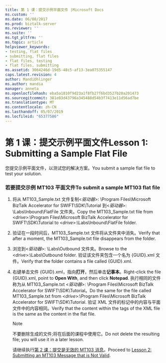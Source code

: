 ```yaml
---
title: 第 1 课：提交示例平面文件 |Microsoft Docs
ms.custom: ''
ms.date: 06/08/2017
ms.prod: biztalk-server
ms.reviewer: ''
ms.suite: ''
ms.tgt_pltfrm: ''
ms.topic: article
helpviewer_keywords:
- testing, flat files
- submitting, flat files
- flat files, testing
- flat files, submitting
ms.assetid: 3064246d-19d5-48c5-af13-3ea075355147
caps.latest.revision: 4
author: MandiOhlinger
ms.author: mandia
manager: anneta
ms.openlocfilehash: eba5a1810f9d23a1f8fb27f6bd3527b20a201473
ms.sourcegitcommit: 381e83d43796a345488d54b3f7413e11d56ad7be
ms.translationtype: MT
ms.contentlocale: zh-CN
ms.lasthandoff: 05/07/2019
ms.locfileid: "65377586"
---
```

# <a name="lesson-1-submitting-a-sample-flat-file"></a><span data-ttu-id="a67f1-102">第 1 课：提交示例平面文件</span><span class="sxs-lookup"><span data-stu-id="a67f1-102">Lesson 1: Submitting a Sample Flat File</span></span>
<span data-ttu-id="a67f1-103">您提交示例平面文件，以测试您的解决方案。</span><span class="sxs-lookup"><span data-stu-id="a67f1-103">You submit a sample flat file to test your solution.</span></span>  
  
### <a name="to-submit-a-sample-mt103-flat-file"></a><span data-ttu-id="a67f1-104">若要提交示例 MT103 平面文件</span><span class="sxs-lookup"><span data-stu-id="a67f1-104">To submit a sample MT103 flat file</span></span>  
  
1. <span data-ttu-id="a67f1-105">将从 MT103_Sample.txt 文件复制\<*驱动器*\>: \Program Files\Microsoft BizTalk Accelerator for SWIFT\SDK\Tutorial 到\<*驱动器*\>: \Labs\Inbound\FlatFile 文件夹。</span><span class="sxs-lookup"><span data-stu-id="a67f1-105">Copy the MT103_Sample.txt file from \<*drive*\>:\Program Files\Microsoft BizTalk Accelerator for SWIFT\SDK\Tutorial to \<*drive*\>:\Labs\Inbound\FlatFile folder.</span></span>  
  
2. <span data-ttu-id="a67f1-106">验证在一段时间后，MT103_Sample.txt 文件将从文件夹中消失。</span><span class="sxs-lookup"><span data-stu-id="a67f1-106">Verify that after a moment, the MT103_Sample.txt file disappears from the folder.</span></span>  
  
3. <span data-ttu-id="a67f1-107">浏览到\<*驱动器*\>: \Labs\Outbound 文件夹。</span><span class="sxs-lookup"><span data-stu-id="a67f1-107">Browse to the \<*drive*\>:\Labs\Outbound folder.</span></span> <span data-ttu-id="a67f1-108">验证该文件夹包含一个名为 {GUID}.xml 文件。</span><span class="sxs-lookup"><span data-stu-id="a67f1-108">Verify that the folder contains a file called {GUID}.xml.</span></span>  
  
4. <span data-ttu-id="a67f1-109">右键单击文件 {GUID}.xml，指向**打开**，然后单击**记事本**。</span><span class="sxs-lookup"><span data-stu-id="a67f1-109">Right-click the file {GUID}.xml, point to **Open With**, and then click **Notepad**.</span></span> <span data-ttu-id="a67f1-110">执行相同的文件称为从 MT103_Sample.txt \<*驱动器*\>: \Program Files\Microsoft BizTalk Accelerator for SWIFT\SDK\Tutorial。</span><span class="sxs-lookup"><span data-stu-id="a67f1-110">Do the same for the file called MT103_Sample.txt from \<*drive*\>:\Program Files\Microsoft BizTalk Accelerator for SWIFT\SDK\Tutorial.</span></span> <span data-ttu-id="a67f1-111">验证 XML 文件的标记中的内容与平面文件中的内容相同。</span><span class="sxs-lookup"><span data-stu-id="a67f1-111">Verify that the content within the tags of the XML file is the same as the content in the flat file.</span></span>  
  
   > [!NOTE]
   >  <span data-ttu-id="a67f1-112">不要删除生成的文件;将在后面的课程中使用它。</span><span class="sxs-lookup"><span data-stu-id="a67f1-112">Do not delete the resulting file; you will use it in a later lesson.</span></span>  
  
   <span data-ttu-id="a67f1-113">请继续执行[第 2 课：提交是无效的 MT103 消息](../../adapters-and-accelerators/accelerator-swift/lesson-2-submitting-an-mt103-message-that-is-not-valid.md)。</span><span class="sxs-lookup"><span data-stu-id="a67f1-113">Proceed to [Lesson 2: Submitting an MT103 Message that is Not Valid](../../adapters-and-accelerators/accelerator-swift/lesson-2-submitting-an-mt103-message-that-is-not-valid.md).</span></span>